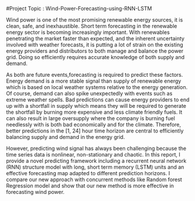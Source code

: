 #Project Topic : Wind-Power-Forecasting-using-RNN-LSTM

Wind power is one of the most promising renewable energy sources, it is clean, safe, and
inexhaustible. Short term forecasting in the renewable energy sector is becoming increasingly
important. With renewables penetrating the market faster than expected, and the inherent
uncertainty involved with weather forecasts, it is putting a lot of strain on the existing energy
providers and distributors to both manage and balance the power grid. Doing so efficiently
requires accurate knowledge of both supply and demand.

As both are future events,forecasting is required to predict these factors. Energy demand is a more stable signal than
supply of renewable energy which is based on local weather systems relative to the energy
generation. Of course, demand can also spike unexpectedly with events such as extreme
weather spells. Bad predictions can cause energy providers to end up with a shortfall in
supply which means they will be required to generate the shortfall by burning more expensive
and less climate friendly fuels. It can also result in large oversupply where the company is
burning fuel needlessly with is both bad economically and for the climate. Therefore, better
predictions in the [1, 24] hour time horizon are central to efficiently balancing supply and
demand in the energy grid.


However, predicting wind signal has always been challenging because the time series data is
nonlinear, non-stationary and chaotic. In this report, I provide a novel predicting framework
including a recurrent neural network (RNN) structure model with long, short term memory
(LSTM) units and an effective forecasting map adapted to different prediction horizons.
I compare our new approach with concurrent methods like Random forest Regression model
and show that our new method is more effective in forecasting wind power.
